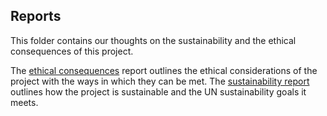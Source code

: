 ## Reports
This folder contains our thoughts on the sustainability and the ethical consequences of this project. 

The [ethical consequences](https://github.com/crsren/minexx/blob/main/Reports/Ethical.md) report outlines the ethical considerations of the project with the ways in which they can be met.
The [sustainability report](https://github.com/crsren/minexx/blob/main/Reports/Sustainability.md) outlines how the project is sustainable and the UN sustainability goals it meets.
